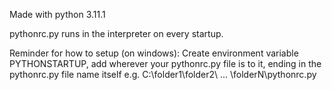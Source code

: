 Made with python 3.11.1

pythonrc.py runs in the interpreter on every startup.

Reminder for how to setup (on windows):
Create environment variable PYTHONSTARTUP, add wherever your pythonrc.py file is to it,
ending in the pythonrc.py file name itself e.g. C:\folder1\folder2\ ... \folderN\pythonrc.py
